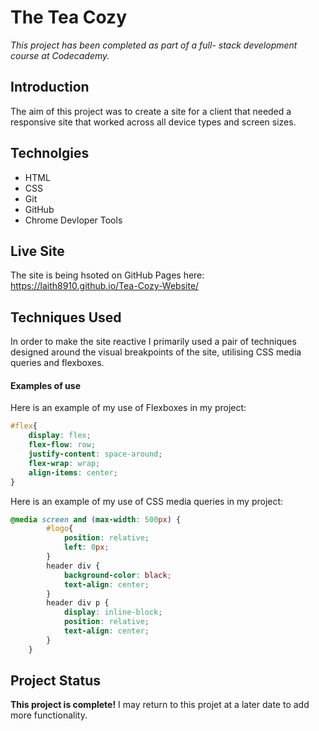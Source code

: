 # The Tea Cozy
*This project has been completed as part of a full- stack development course at Codecademy.*

## Introduction
The aim of this project was to create a site for a client that needed a responsive site that worked across all device types and screen sizes.

## Technolgies
- HTML
- CSS
- Git
- GitHub
- Chrome Devloper Tools

## Live Site
The site is being hsoted on GitHub Pages here:
https://laith8910.github.io/Tea-Cozy-Website/

## Techniques Used
In order to make the site reactive I primarily used a pair of techniques designed around the visual breakpoints of the site, utilising CSS media queries and flexboxes.

#### Examples of use
Here is an example of my use of Flexboxes in my project:
``` css
#flex{
    display: flex;
    flex-flow: row;
    justify-content: space-around;
    flex-wrap: wrap;
    align-items: center;
}
```
Here is an example of my use of CSS media queries in my project:
``` css
@media screen and (max-width: 500px) {
        #logo{
            position: relative;
            left: 0px;
        }
        header div {
            background-color: black;
            text-align: center;
        }
        header div p {
            display: inline-block;
            position: relative;
            text-align: center;
        }
    }
```

## Project Status
**This project is complete!**
I may return to this projet at a later date to add more functionality.


